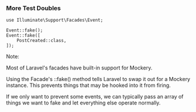 ### More Test Doubles

<pre class="hljs fragment-replacement"><code class="lang-php">use Illuminate\Support\Facades\Event;

</code><code class="lang-php fragment fade-out" data-fragment-index="0">Event::fake();
</code><code class="lang-php fragment fade-in" data-fragment-index="0">Event::fake([
    PostCreated::class,
]);</code></pre>


Note:

Most of Laravel's facades have built-in support for Mockery.

Using the Facade's ::fake() method tells Laravel to swap it out for a Mockery instance. This prevents things that may be hooked into it from firing.

If we only want to prevent some events, we can typically pass an array of things we want to fake and let everything else operate normally.

